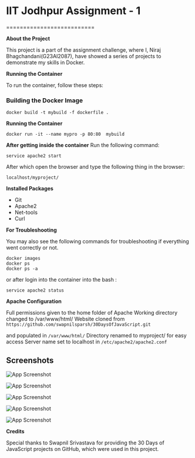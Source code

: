 # IIT Jodhpur Assignment - 1
==========================

**About the Project**

This project is a part of the assignment challenge, where I, Niraj Bhagchandani(G23AI2087), have showed a series of projects to demonstrate my skills in Docker.

**Running the Container**

To run the container, follow these steps:

### Building the Docker Image
```
docker build -t mybuild -f dockerfile .
```
**Running the Container**
```
docker run -it --name mypro -p 80:80  mybuild
```
**After getting inside the container**
Run the following command:
```
service apache2 start
```
After which open the browser and type the following thing in the browser:
``` 
localhost/myproject/
```

**Installed Packages**
* Git
* Apache2
* Net-tools
* Curl

**For Troubleshooting**

You may also see the following commands for troubleshooting if everything went correctly or not. 

```
docker images
docker ps
docker ps -a
```
or after login into the container into the bash :

```
service apache2 status
```
**Apache Configuration**

Full permissions given to the home folder of Apache
Working directory changed to /var/www/html/
Website cloned from 
```https://github.com/swapnilsparsh/30DaysOfJavaScript.git ```

and populated in 
```/var/www/html/```
Directory renamed to myproject/ for easy access
Server name set to localhost in ```/etc/apache2/apache2.conf```

## Screenshots

![App Screenshot](https://raw.githubusercontent.com/bhagchandaniniraj/iitj/main/screenshots/Screenshot-1.png)

![App Screenshot](https://raw.githubusercontent.com/bhagchandaniniraj/iitj/main/screenshots/Screenshot-2.png)

![App Screenshot](https://raw.githubusercontent.com/bhagchandaniniraj/iitj/main/screenshots/Screenshot-3.png)

![App Screenshot](https://raw.githubusercontent.com/bhagchandaniniraj/iitj/main/screenshots/Screenshot-4.png)

![App Screenshot](https://raw.githubusercontent.com/bhagchandaniniraj/iitj/main/screenshots/Screenshot-5.png)

**Credits** 

Special thanks to Swapnil Srivastava for providing the 30 Days of JavaScript projects on GitHub, which were used in this project.
